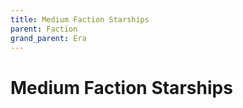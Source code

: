 ```yaml
---
title: Medium Faction Starships
parent: Faction
grand_parent: Era
---
```


# Medium Faction Starships


